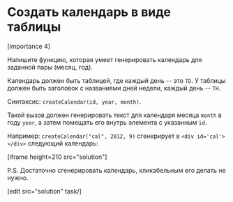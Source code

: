# Создать календарь в виде таблицы

[importance 4]

Напишите функцию, которая умеет генерировать календарь для заданной пары (месяц, год).

Календарь должен быть таблицей, где каждый день -- это `TD`. У таблицы должен быть заголовок с названиями дней недели, каждый день -- `TH`.

Синтаксис: `createCalendar(id, year, month)`. 

Такой вызов должен генерировать текст для календаря месяца `month` в году `year`, а затем помещать его внутрь элемента с указанным `id`.

Например: `createCalendar("cal", 2012, 9)` сгенерирует в <code>&lt;div id='cal'&gt;&lt;/div&gt;</code> следующий календарь:

[iframe height=210 src="solution"]

P.S. Достаточно сгенерировать календарь, кликабельным его делать не нужно.

[edit src="solution" task/]

